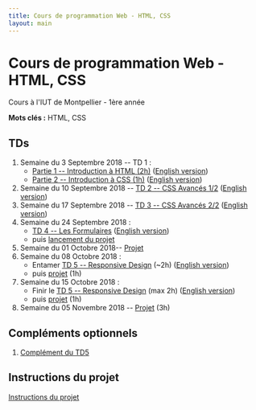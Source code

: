 ```yaml
---
title: Cours de programmation Web - HTML, CSS
layout: main
---
```


# Cours de programmation Web - HTML, CSS
Cours à l'IUT de Montpellier - 1ère année

**Mots clés :** HTML, CSS

## TDs

1. Semaine du 3 Septembre 2018 -- TD 1 :
   * [Partie 1 -- Introduction à HTML (2h)](tutorials/tutorial1_1.html)
     ([English version](tutorials/tutorial1_1-en.html))
   * [Partie 2 -- Introduction à CSS (1h)](tutorials/tutorial1_2.html)
     ([English version](tutorials/tutorial1_2-en.html))
1. Semaine du 10 Septembre 2018 -- [TD 2 -- CSS Avancés 1/2](tutorials/tutorial2.html)
   ([English version](tutorials/tutorial2-en.html))
1. Semaine du 17 Septembre 2018 -- [TD 3 -- CSS Avancés 2/2](tutorials/tutorial3.html)
	 ([English version](tutorials/tutorial3-en.html))
1. Semaine du 24 Septembre 2018 :
   * [TD 4 -- Les Formulaires](tutorials/tutorial4.html)
	 ([English version](tutorials/tutorial4-en.html))
   * puis [lancement du projet](projet.html)
1. Semaine du 01 Octobre 2018-- [Projet](projet.html)
1. Semaine du 08 Octobre 2018 :
   * Entamer [TD 5 -- Responsive Design](tutorials/tutorial5.html) (~2h)
   ([English version](tutorials/tutorial5-en.html))
   * puis [projet](projet.html) (1h)
1. Semaine du 15 Octobre 2018 :
   * Finir le [TD 5 -- Responsive Design](tutorials/tutorial5.html) (max 2h)
   ([English version](tutorials/tutorial5-en.html))
   * puis [projet](projet.html) (1h)
1. Semaine du 05 Novembre 2018 -- [Projet](projet.html) (3h)
<!-- 1. Semaine du 12 Novembre 2018 -- Infographie -->
<!-- 1. Semaine du 19 Novembre 2018 -- [Projet](projet.html) (3h) -->
<!-- 1. Semaine du 07 Janvier 2019 -- Soutenances de projet -->

## Compléments optionnels
 
1. [Complément du TD5](assets/tut5-complement.html)

## Instructions du projet

[Instructions du projet](projet.html)

<!-- ## Joomla -->

<!-- Semaine du 18 janvier -- [TD sur l'installation et la prise en main de Joomla](assets/TDJoomla.pdf) -->

